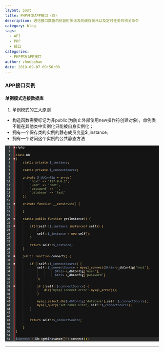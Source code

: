 ```yaml
---
layout: post
title: PHP开发APP接口（四）
description: 通信接口数据的封装时所涉及的缓存技术以及定时任务的相关命令
category: blog
tags:
  - API
  - PHP
  - 接口
categories:
  - PHP开发APP接口
author: zhoubohan
date: 2018-09-07 09:56:00
---
```

### APP接口实例

#### 单例模式连接数据库
1. 单例模式的三大原则

  * 构造函数需要标记为非public(为防止外部使用new操作符创建对象)，单例类不能在其他类中实例化只能被自身实例化；<br/>
  * 拥有一个保存类的实例的静态成员变量$_instance;<br/>
  * 拥有一个访问这个实例的公共静态方法<br/>

![php-api11](/images/phpApi/php-api11.png)

---